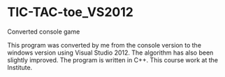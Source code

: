 # TIC-TAC-toe_VS2012

Converted console game

This program was converted by me from the console version to the windows version using Visual Studio 2012. The algorithm has also been slightly improved. The program is written in C++. This course work at the Institute.
